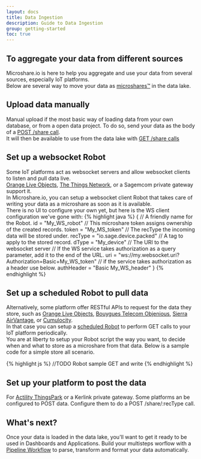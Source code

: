 ```yaml
---
layout: docs
title: Data Ingestion
description: Guide to Data Ingestion
group: getting-started
toc: true
---
```


## To aggregate your data from different sources
Microshare.io is here to help you aggregate and use your data from several sources, especially IoT platforms.  
Below are several way to move your data as [microshares™](../microshares-guide) in the data lake.  

## Upload data manually
Manual upload if the most basic way of loading data from your own database, or from a open data project.
To do so, send your data as the body of a [POST /share call](../api-overview#post-share).  
It will then be available to use from the data lake with [GET /share calls](../api-overview#get-share)

## Set up a websocket Robot
Some IoT platforms act as websocket servers and allow websocket clients to listen and pull data live.  
[Orange Live Objects](https://liveobjects.orange-business.com/), [The Things Network](https://console.thethingsnetwork.org/), or a Sagemcom private gateway support it.  
In Microshare.io, you can setup a websocket client Robot that takes care of writing your data as a microshare as soon as it is available.  
There is no UI to configure your own yet, but here is the WS client configuration we've gone with:
{% highlight java %}
{
  // A friendly name for the Robot.
  id = "My_WS_robot"
  // This microshare token assigns ownership of the created records.
  token = "My_MS_token"
  // The recType the incoming data will be stored under.
  recType = "io.sage.device.packed"
  // A tag to apply to the stored record.
  dType = "My_device"
  // The URI to the websocket server
  // If the WS service takes authorization as a query parameter, add it to the end of the URL.
  uri = "ws://my.websocket.uri?Authorization=Basic+My_WS_token"
  // if the service takes authorization as a header use below.
  authHeader = "Basic My_WS_header"
}
{% endhighlight %}

## Set up a scheduled Robot to pull data
Alternatively, some platform offer RESTful APIs to request for the data they store, such as [Orange Live Objects](https://liveobjects.orange-business.com/), [Bouygues Telecom Objenious](https://spot.objenious.com/login), [Sierra AirVantage](https://airvantage.net/#offers), or [Cumulocity](https://www.cumulocity.com/).  
In that case you can setup a [scheduled Robot](../robot-guide/#triggered-vs-scheduled) to perform GET calls to your IoT platform periodically.  
You are at liberty to setup your Robot script the way you want, to decide when and what to store as a microshare from that data.
Below is a sample code for a simple store all scenario.

{% highlight js %}
  //TODO Robot sample GET and write
{% endhighlight %}

## Set up your platform to post the data
For [Actility ThingsPark](https://partners.thingpark.com/en/dashboard) or a Kerlink private gateway.
Some platforms an be configured to POST data. Configure them to do a POST /share/:recType call.  

## What's next?
Once your data is loaded in the data lake, you'll want to get it ready to be used in Dashboards and Applications. Build your multisteps worflow with a [Pipeline Workflow](../pipeline-workflow) to parse, transform and format your data automatically.  